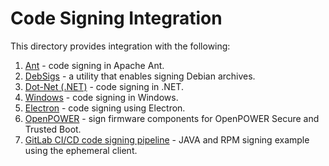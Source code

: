# Code Signing Integration

This directory provides integration with the following:

1. [Ant](./ant-signjar) - code signing in Apache Ant.
2. [DebSigs](./debsigs) - a utility that enables signing Debian archives.
3. [Dot-Net (.NET)](./dot-net) - code signing in .NET.
4. [Windows](./windows-office) - code signing in Windows.
5. [Electron](https://github.com/unboundsecurity/electron-test-app-with-electron-builder) - code signing using Electron.
6. [OpenPOWER](https://github.com/unboundsecurity/sb-signing-utils) - sign firmware components for OpenPOWER Secure and Trusted Boot.
7. [GitLab CI/CD code signing pipeline](./gitlab-ci-cd-pipeline) - JAVA and RPM signing example using the ephemeral client.
